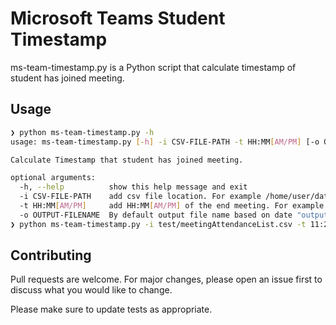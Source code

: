 # Microsoft Teams Student Timestamp

ms-team-timestamp.py is a Python script that calculate timestamp of student has joined meeting.

## Usage

```sh
❯ python ms-team-timestamp.py -h
usage: ms-team-timestamp.py [-h] -i CSV-FILE-PATH -t HH:MM[AM/PM] [-o OUTPUT-FILENAME]

Calculate Timestamp that student has joined meeting.

optional arguments:
  -h, --help          show this help message and exit
  -i CSV-FILE-PATH    add csv file location. For example /home/user/data.csv
  -t HH:MM[AM/PM]     add HH:MM[AM/PM] of the end meeting. For example 12:00AM
  -o OUTPUT-FILENAME  By default output file name based on date "output-dd-mm-yyyy"
❯ python ms-team-timestamp.py -i test/meetingAttendanceList.csv -t 11:20PM
```

## Contributing
Pull requests are welcome. For major changes, please open an issue first to discuss what you would like to change.

Please make sure to update tests as appropriate.
